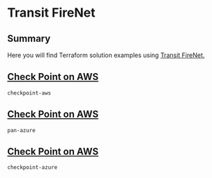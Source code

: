 # Transit FireNet

## Summary

Here you will find Terraform solution examples using [Transit FireNet.](https://docs.aviatrix.com/HowTos/transit_firenet_faq.html) 


## [Check Point on AWS](./checkpoint-aws)

```checkpoint-aws```

## [Check Point on AWS](./checkpoint-aws)

```pan-azure```

## [Check Point on AWS](./checkpoint-azure)

```checkpoint-azure```